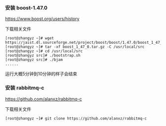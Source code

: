 
### 安装 boost-1.47.0

https://www.boost.org/users/history

下载相关文件 

```shell
[root@zhangyz ~]# wget https://jaist.dl.sourceforge.net/project/boost/boost/1.47.0/boost_1_47_0.tar.gz
[root@zhangyz ~]# tar -xf boost_1_47_0.tar.gz -C /usr/local/src
[root@zhangyz ~]# cd /usr/local/src
[root@zhangyz src]# ./bootstrap.sh
[root@zhangyz src]# ./bjam
......
```

运行大概5分钟到10分钟的样子会结束

### 安装 rabbitmq-c

https://github.com/alanxz/rabbitmq-c

下载相关文件

```shell
[root@zhangyz ~]# git clone https://github.com/alanxz/rabbitmq-c

```
